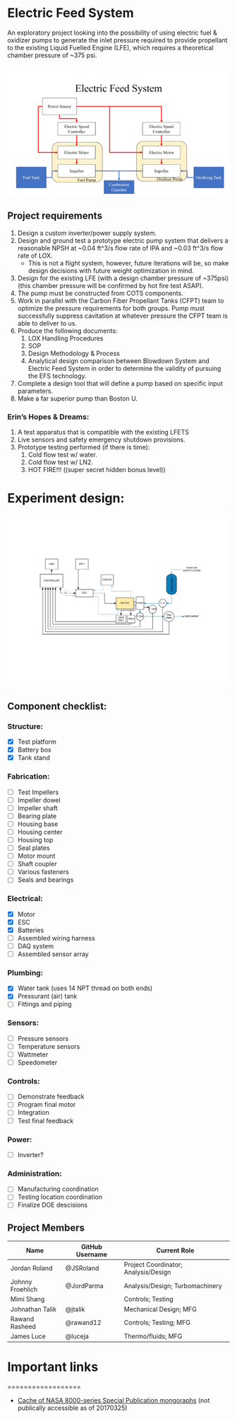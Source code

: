 ﻿Electric Feed System
======================

An exploratory project looking into the possibility of using electric fuel & oxidizer pumps
to generate the inlet pressure required to provide propellant to the existing Liquid Fuelled
Engine (LFE), which requires a theoretical chamber pressure of ~375 psi.

!["Block Diagram of proposed electric feed system"](Documentation/Images/BlockDiagram.png)


Project requirements
--------------------

1. Design a custom inverter/power supply system.
2. Design and ground test a prototype electric pump system that delivers a reasonable NPSH
   at ~0.04 ft^3/s flow rate of IPA and ~0.03 ft^3/s flow rate of LOX.
	* This is not a flight system, however, future iterations will be, so make design
	  decisions with future weight optimization in mind.
3. Design for the existing LFE (with a design chamber pressure of ~375psi)
   (this chamber pressure will be confirmed by hot fire test ASAP).
4. The pump must be constructed from COTS components.
5. Work in parallel with the Carbon Fiber Propellant Tanks (CFPT) team to optimize the pressure
   requirements for both groups. Pump must successfully suppress cavitation at whatever pressure
   the CFPT team is able to deliver to us.
6. Produce the following documents:
	1. LOX Handling Procedures
	2. SOP
	3. Design Methodology & Process
	4. Analytical design comparison between Blowdown System and Electric Feed System in
	   order to determine the validity of pursuing the EFS technology.
7. Complete a design tool that will define a pump based on specific input parameters.
8. Make a far superior pump than Boston U.

### Erin’s Hopes & Dreams:

1. A test apparatus that is compatible with the existing LFETS
2. Live sensors and safety emergency shutdown provisions.
3. Prototype testing performed (if there is time):
	1. Cold flow test w/ water.
	2. Cold flow test w/ LN2.
	3. HOT FIRE!!! ((super secret hidden bonus level))
	
# Experiment design:


!["Block Diagram of Testing System"](Documentation/Images/EFSTestStandBlockDiagram.png)

## Component checklist:

### Structure:
- [x] Test platform 
- [x] Battery box
- [x] Tank stand
### Fabrication:
- [ ] Test Impellers
- [ ] Impeller dowel
- [ ] Impeller shaft
- [ ] Bearing plate
- [ ] Housing base
- [ ] Housing center
- [ ] Housing top
- [ ] Seal plates
- [ ] Motor mount
- [ ] Shaft coupler
- [ ] Various fasteners
- [ ] Seals and bearings
### Electrical:
- [x] Motor
- [x] ESC
- [x] Batteries
- [ ] Assembled wiring harness
- [ ] DAQ system
- [ ] Assembled sensor array
### Plumbing:
- [x] Water tank (uses 14 NPT thread on both ends)
- [x] Pressurant (air) tank
- [ ] Fittings and piping
### Sensors:
- [ ] Pressure sensors
- [ ] Temperature sensors
- [ ] Wattmeter
- [ ] Speedometer
### Controls: 
- [ ] Demonstrate feedback
- [ ] Program final motor
- [ ] Integration 
- [ ] Test final feedback
### Power: 
- [ ] Inverter?
### Administration:
- [ ] Manufacturing coordination
- [ ] Testing location coordination
- [ ] Finalize DOE descisions 

## Project Members

Name             | GitHub Username | Current Role 
-----------------|-----------------|-------------
Jordan Roland    | @JSRoland       | Project Coordinator; Analysis/Design
Johnny Froehlich | @JordParma      | Analysis/Design; Turbomachinery
Mimi Shang       |                 | Controls; Testing
Johnathan Talik  | @jtalik         | Mechanical Design; MFG
Rawand Rasheed   | @rawand12       | Controls; Testing; MFG
James Luce       | @luceja         | Thermo/fluids; MFG

# Important links
==================

 - [Cache of NASA 8000-series Special Publication mongoraphs](https://drive.google.com/folderview?id=0B5irBl_D7OtgMHlDUzJMNnBrSWM&usp=sharing)
   (not publically accessible as of 20170325)
